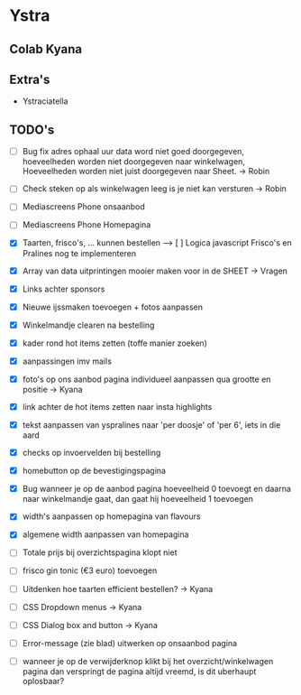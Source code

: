 # Ystra

## Colab Kyana

## Extra's

- Ystraciatella

## TODO's

- [ ] Bug fix adres ophaal uur data word niet goed doorgegeven, hoeveelheden worden niet doorgegeven naar winkelwagen, Hoeveelheden worden niet juist doorgegeven naar Sheet. -> Robin
- [ ] Check steken op als winkelwagen leeg is je niet kan versturen -> Robin
- [ ] Mediascreens Phone onsaanbod
- [ ] Mediascreens Phone Homepagina
- [x] Taarten, frisco's, ... kunnen bestellen --> [ ] Logica javascript Frisco's en Pralines nog te implementeren
- [x] Array van data uitprintingen mooier maken voor in de SHEET -> Vragen
- [x] Links achter sponsors
- [x] Nieuwe ijssmaken toevoegen + fotos aanpassen
- [x] Winkelmandje clearen na bestelling
- [x] kader rond hot items zetten (toffe manier zoeken)
- [x] aanpassingen imv mails
- [x] foto's op ons aanbod pagina individueel aanpassen qua grootte en positie -> Kyana
- [x] link achter de hot items zetten naar insta highlights
- [x] tekst aanpassen van yspralines naar 'per doosje' of 'per 6', iets in die aard
- [x] checks op invoervelden bij bestelling
- [x] homebutton op de bevestigingspagina
- [x] Bug wanneer je op de aanbod pagina hoeveelheid 0 toevoegt en daarna naar winkelmandje gaat, dan gaat hij hoeveelheid 1 toevoegen
- [x] width's aanpassen op homepagina van flavours
- [x] algemene width aanpassen van homepagina
- [ ] Totale prijs bij overzichtspagina klopt niet
- [ ] frisco gin tonic (€3 euro) toevoegen

- [ ] Uitdenken hoe taarten efficient bestellen? -> Kyana
- [ ] CSS Dropdown menus -> Kyana
- [ ] CSS Dialog box and button -> Kyana
- [ ] Error-message (zie blad) uitwerken op onsaanbod pagina
- [ ] wanneer je op de verwijderknop klikt bij het overzicht/winkelwagen pagina dan verspringt de pagina altijd vreemd, is dit uberhaupt oplosbaar?
